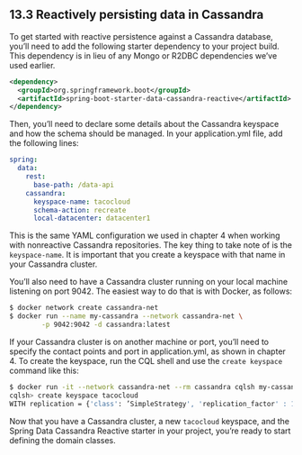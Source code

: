 ## 13.3 Reactively persisting data in Cassandra

To get started with reactive persistence against a Cassandra database, you’ll need to add the following starter dependency to your project build. This dependency is in lieu of any Mongo or R2DBC dependencies we’ve used earlier.

```xml
<dependency>
  <groupId>org.springframework.boot</groupId>
  <artifactId>spring-boot-starter-data-cassandra-reactive</artifactId>
</dependency>
```

Then, you’ll need to declare some details about the Cassandra keyspace and how the schema should be managed. In your application.yml file, add the following lines:

```yaml
spring:
  data:
    rest:
      base-path: /data-api
    cassandra:
      keyspace-name: tacocloud
      schema-action: recreate
      local-datacenter: datacenter1
```

This is the same YAML configuration we used in chapter 4 when working with nonreactive Cassandra repositories. The key thing to take note of is the `keyspace-name`. It is important that you create a keyspace with that name in your Cassandra cluster.

You’ll also need to have a Cassandra cluster running on your local machine listening on port 9042. The easiest way to do that is with Docker, as follows:

```bash
$ docker network create cassandra-net
$ docker run --name my-cassandra --network cassandra-net \
        -p 9042:9042 -d cassandra:latest
```

If your Cassandra cluster is on another machine or port, you’ll need to specify the contact points and port in application.yml, as shown in chapter 4. To create the keyspace, run the CQL shell and use the `create keyspace` command like this:

```bash
$ docker run -it --network cassandra-net --rm cassandra cqlsh my-cassandra
cqlsh> create keyspace tacocloud
WITH replication = {'class': ’SimpleStrategy', 'replication_factor' : 1};
```

Now that you have a Cassandra cluster, a new `tacocloud` keyspace, and the Spring Data Cassandra Reactive starter in your project, you’re ready to start defining the domain classes.


